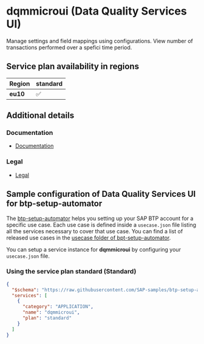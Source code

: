 # dqmmicroui (Data Quality Services UI)

Manage settings and field mappings using configurations. View number of transactions performed over a spefici time period.

## Service plan availability in regions

| Region | standard |
|--------|----------|
|  **eu10** | ✅ |

## Additional details
### Documentation

- [Documentation](https://help.sap.com/docs/BTP/d95546360fea44988eb614718ff7e959/8bb7b22e6d4c40b5bfdaef86f59e2036.html)

### Legal

- [Legal](https://www.sap.com/about/trust-center/agreements/on-premise/product-use-and-support-terms.html?tag=agreements:product-use-support-terms/on-premise-software/software-use-rights/)

## Sample configuration of **Data Quality Services UI** for btp-setup-automator

The [btp-setup-automator](https://github.com/SAP-samples/btp-setup-automator) helps you setting up your SAP BTP account for a specific use case. Each use case is defined inside a `usecase.json` file listing all the services necessary to cover that use case. You can find a list of released use cases in the [usecase folder of bpt-setup-automator](https://github.com/SAP-samples/btp-setup-automator/tree/main/usecases).

You can setup a service instance for **dqmmicroui** by configuring your `usecase.json` file.

### Using the service plan **standard** (Standard)

```json
{
  "$schema": "https://raw.githubusercontent.com/SAP-samples/btp-setup-automator/main/libs/btpsa-usecase.json",
  "services": [
    {
      "category": "APPLICATION",
      "name": "dqmmicroui",
      "plan": "standard"
    }
  ]
}
```
